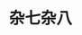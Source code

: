 ---
title: 杂七杂八
description: 各种各样都有
image:

# Badge style
style:
    background: "#2a9d8f"
    color: "#fff"
---